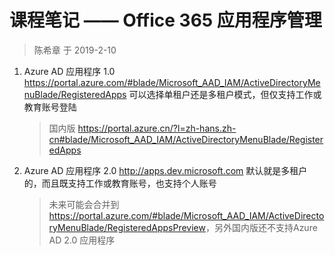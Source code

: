 # 课程笔记 —— Office 365 应用程序管理

> 陈希章 于 2019-2-10

1. Azure AD 应用程序 1.0 <https://portal.azure.com/#blade/Microsoft_AAD_IAM/ActiveDirectoryMenuBlade/RegisteredApps> 可以选择单租户还是多租户模式，但仅支持工作或教育账号登陆
    > 国内版 <https://portal.azure.cn/?l=zh-hans.zh-cn#blade/Microsoft_AAD_IAM/ActiveDirectoryMenuBlade/RegisteredApps>
1. Azure AD 应用程序 2.0 <http://apps.dev.microsoft.com> 默认就是多租户的，而且既支持工作或教育账号，也支持个人账号
    > 未来可能会合并到 <https://portal.azure.com/#blade/Microsoft_AAD_IAM/ActiveDirectoryMenuBlade/RegisteredAppsPreview>，另外国内版还不支持Azure AD 2.0 应用程序

